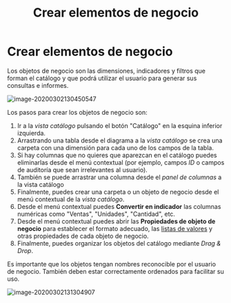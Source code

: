 ﻿---
title: Crear elementos de negocio
position: 4
Autogenerated: true
---

# Crear elementos de negocio

Los objetos de negocio son las dimensiones, indicadores y filtros que forman el catálogo y que podrá utilizar el usuario para generar sus consultas e informes.

![image-20200302130450547](/images/catalogo6.png)

Los pasos para crear los objetos de negocio son:

1. Ir a la _vista catálogo_ pulsando el botón "Catálogo" en la esquina inferior izquierda.
2. Arrastrando una tabla desde el diagrama a la _vista catálogo_ se crea una carpeta con una dimensión para cada uno de los campos de la tabla.
3. Si hay columnas que no quieres que aparezcan en el catálogo puedes eliminarlas desde el menú contextual (por ejemplo, campos _ID_ o campos de auditoría que sean irrelevantes al usuario). 
4. También se puede arrastrar una columna desde el _panel de columnas_ a la vista catálogo
5. Finalmente, puedes crear una carpeta o un objeto de negocio desde el menú contextual de la _vista catálogo_.
6. Desde el menú contextual puedes **Convertir en indicador** las columnas numéricas como "Ventas", "Unidades", "Cantidad", etc.
7. Desde el menú contextual puedes abrir las **Propiedades de objeto de negocio** para establecer el formato adecuado, las [listas de valores](#listas-de-valores) y otras propiedades de cada objeto de negocio.
8. Finalmente, puedes organizar los objetos del catálogo mediante _Drag & Drop_.

Es importante que los objetos tengan nombres reconocible por el usuario de negocio. También deben estar correctamente ordenados para facilitar su uso.

![image-20200302131304907](/images/catalogo7.png)
